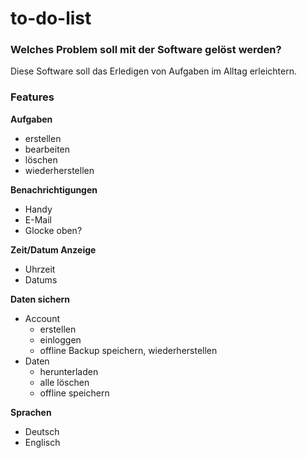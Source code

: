 # to-do-list

### Welches Problem soll mit der Software gelöst werden?
Diese Software soll das Erledigen von Aufgaben im Alltag erleichtern.

### Features
**Aufgaben**
- erstellen
- bearbeiten
- löschen
- wiederherstellen

**Benachrichtigungen**
- Handy
- E-Mail
- Glocke oben?

**Zeit/Datum Anzeige**
- Uhrzeit
- Datums

**Daten sichern**
- Account
  - erstellen
  - einloggen
  - offline Backup speichern, wiederherstellen
- Daten
  - herunterladen
  - alle löschen
  - offline speichern

**Sprachen**
- Deutsch
- Englisch

